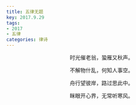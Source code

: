 ```yaml
---
title: 五律无题
key: 2017.9.29
tags: 
- 2017
- 五律
categories: 律诗
---
```


<p align="center">时光催老翁，蛩雁又秋声。
</p>
<p align="center">不解物什乱，何知人事空。
</p>
<p align="center">舟行望彼岸，路过思此中。
</p>
<p align="center">眯眼开心界，无常听寒风。
</p>
